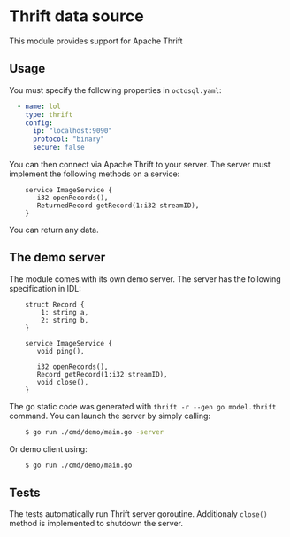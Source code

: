 # Thrift data source

This module provides support for Apache Thrift

## Usage

You must specify the following properties in `octosql.yaml`:
```yaml
  - name: lol
    type: thrift
    config:
      ip: "localhost:9090"
      protocol: "binary"
      secure: false
```

You can then connect via Apache Thrift to your server.
The server must implement the following methods on a service:
```
    service ImageService {
       i32 openRecords(),
       ReturnedRecord getRecord(1:i32 streamID),
    }
```

You can return any data.

## The demo server

The module comes with its own demo server.
The server has the following specification in IDL:
```
    struct Record {
        1: string a,
        2: string b,
    }
    
    service ImageService {
       void ping(),
    
       i32 openRecords(),
       Record getRecord(1:i32 streamID),
       void close(),
    }
```

The go static code was generated with `thrift -r --gen go model.thrift` command.
You can launch the server by simply calling:
```bash
    $ go run ./cmd/demo/main.go -server
```

Or demo client using:
```bash
    $ go run ./cmd/demo/main.go
```

## Tests

The tests automatically run Thrift server goroutine.
Additionaly `close()` method is implemented to shutdown the server.